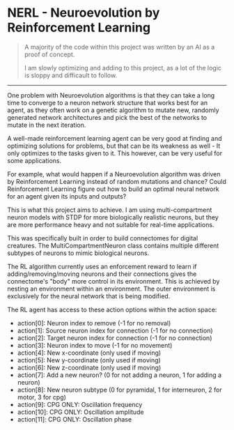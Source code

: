 # NERL - Neuroevolution by Reinforcement Learning

> A majority of the code within this project was written by an AI as a proof of concept.
> 
> I am slowly optimizing and adding to this project, as a lot of the logic is sloppy and difficault to follow.
---
One problem with Neuroevolution algorithms is that they can take a long time to converge to a neuron network structure that works best for an agent, as they often work on a genetic algorithm to mutate new, randomly generated network architectures and pick the best of the networks to mutate in the next iteration. 

A well-made reinforcement learning agent can be very good at finding and optimizing solutions for problems, but that can be its weakness as well - It only optimizes to the tasks given to it. 
This however, can be very useful for some applications.

For example, what would happen if a Neuroevolution algorithm was driven by Reinforcement Learning instead of random mutations and chance? 
Could Reinforcement Learning figure out how to build an optimal neural network for an agent given its inputs and outputs?

This is what this project aims to achieve. I am using multi-compartment neuron models with STDP for more biologically realistic neurons, but they are more performance heavy and not suitable for real-time applications.

This was specifically built in order to build connectomes for digital creatures. The MultiCompartmentNeuron class contains multiple different subtypes of neurons to mimic biological neurons. 

The RL algorithm currently uses an enforcement reward to learn if adding/removing/moving neurons and their connections gives the connectome's "body" more control in its environment.
This is achieved by nesting an environment within an environment. The outer environment is exclusively for the neural network that is being modified.

The RL agent has access to these action options within the action space:
 - action[0]: Neuron index to remove (-1 for no removal)
 - action[1]: Source neuron index for connection (-1 for no connection)
 - action[2]: Target neuron index for connection (-1 for no connection)
 - action[3]: Neuron index to move (-1 for no movement)
 - action[4]: New x-coordinate (only used if moving)
 - action[5]: New y-coordinate (only used if moving)
 - action[6]: New z-coordinate (only used if moving)
 - action[7]: Add a new neuron? (0 for not adding a neuron, 1 for adding a neuron)
 - action[8]: New neuron subtype (0 for pyramidal, 1 for interneuron, 2 for motor, 3 for cpg)
 - action[9]: CPG ONLY: Oscillation frequency
 - action[10]: CPG ONLY: Oscillation amplitude
 - action[11]: CPG ONLY: Oscillation phase

